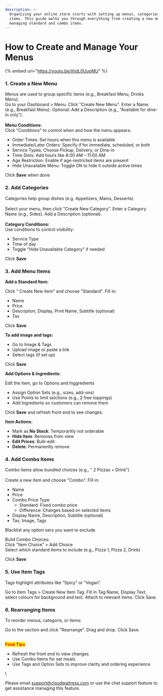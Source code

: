 ```yaml
---
description: >-
  Organizing your online store starts with setting up menus, categories, and
  items. This guide walks you through everything from creating a new menu to
  managing standard and combo items.
---
```


# How to Create and Manage Your Menus

{% embed url="https://youtu.be/iihdL0UupMU" %}

### 1. Create a New Menu

Menus are used to group specific items (e.g., Breakfast Menu, Drinks Menu).\
Go to your Dashboard > Menu. Click "Create New Menu". Enter a Name (e.g., Breakfast Menu). Optional: Add a Description (e.g., “Available for dine-in only”).\
\
**Menu Conditions:**\
Click "Conditions" to control when and how the menu appears:

* Order Times: Set hours when this menu is available
* Immediate/Later Orders: Specify if for immediate, scheduled, or both
* Service Types: Choose Pickup, Delivery, or Dine-in
* Time Slots: Add hours like 8:00 AM – 11:00 AM
* Age Restriction: Enable if age-restricted items are present
* Hide Unavailable Menu: Toggle ON to hide it outside active times

Click **Save** when done

### 2. Add Categories

Categories help group dishes (e.g. Appetizers, Mains, Desserts).\
\
Select your menu, then click "Create New Category". Enter a Category Name (e.g., Sides). Add a Description (optional).\
\
**Category Conditions:**\
Use conditions to control visibility:

* Service Type
* Time of day
* Toggle "Hide Unavailable Category" if needed

Click **Save**

### 3. Add Menu Items

**Add a Standard Item:**

Click " Create New Item" and choose "Standard". Fill in:

* Name
* Price
* Description, Display, Print Name, Subtitle (optional)
* Tax

Click **Save**

**To add image and tags:**

* Go to Image & Tags
* Upload image or paste a link
* Select tags (if set up)

Click **Save**

**Add Options & Ingredients:**

Edit the item, go to Options and Inggredients

* Assign Option Sets (e.g., sizes, add-ons)
* Use Points to limit selctions (e.g., 2 free toppings)
* Add Ingredients so customers can remove them

Click **Save** and refresh front end to see changes.&#x20;

**Item Actions**:

* Mark as **No Stock**: Temporaritly not orderable
* **Hide Item**: Removes from view
* **Edit Prices**: Bulk-edit
* **Delete**: Permanently remove

### 4. Add Combo Items

Combo items allow bundled choices (e.g., " 2 Pizzas + Drink")\
\
Create a new item and choose "Combo". Fill in:

* Name
* Price
* Combo Price Type
  * Standard: Fixed combo price
  * Difference: Changes based on selected items
* Display Name, Description, Subtitle (optional)
* Tax, Image, Tags

Blacklist any option sers you want to exclude.

Build Combo Choices:\
Click "Item Choice" > Add Choice\
Select which standard items to include (e.g., Pizza 1, Pizza 2, Drink)

Click **Save**

### 5. Use Item Tags

Tags highlight attributes like “Spicy” or “Vegan”.

Go to Item Tags > Create New Item Tag. Fill in Tag Name, Display Text, select colours for background and text. Attach to relevant items. Click Save.

### 6. Rearranging Items

To reorder menus, categoris, or items:

Go to the section and click "Rearrange". Drag and drop. Click Save.

\
<mark style="color:red;">**Final Tips**</mark>&#x20;

* Refresh the front end to view changes
* Use Combo Items for set meals
* Use Tags and Option Sets to improve clarity and ordering experience

\


Please email [support@cloudwaitress.com](mailto:support@cloudwaitress.com) or use the chat support feature to get assistance managing this feature.

### &#x20;
